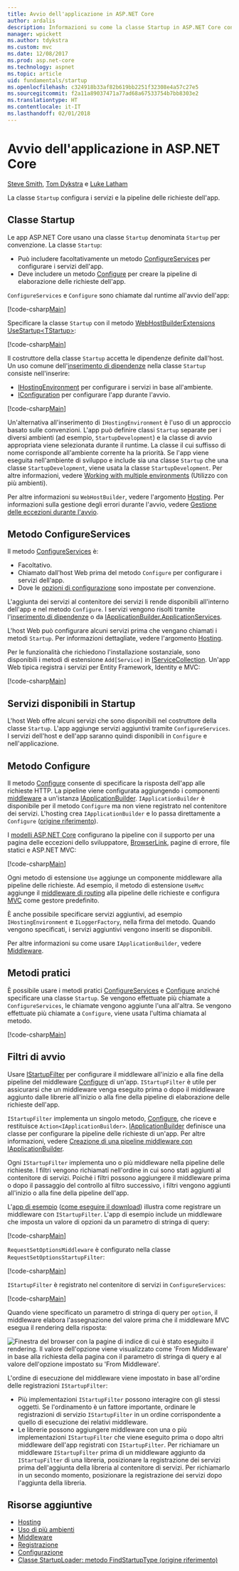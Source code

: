 ```yaml
---
title: Avvio dell'applicazione in ASP.NET Core
author: ardalis
description: Informazioni su come la classe Startup in ASP.NET Core configura i servizi e la pipeline delle richieste dell'app.
manager: wpickett
ms.author: tdykstra
ms.custom: mvc
ms.date: 12/08/2017
ms.prod: asp.net-core
ms.technology: aspnet
ms.topic: article
uid: fundamentals/startup
ms.openlocfilehash: c324918b33af82b619bb2251f32308e4a57c27e5
ms.sourcegitcommit: f2a11a89037471a77ad68a67533754b7bb8303e2
ms.translationtype: HT
ms.contentlocale: it-IT
ms.lasthandoff: 02/01/2018
---
```

# <a name="application-startup-in-aspnet-core"></a>Avvio dell'applicazione in ASP.NET Core

[Steve Smith](https://ardalis.com), [Tom Dykstra](https://github.com/tdykstra) e [Luke Latham](https://github.com/guardrex)

La classe `Startup` configura i servizi e la pipeline delle richieste dell'app.

## <a name="the-startup-class"></a>Classe Startup

Le app ASP.NET Core usano una classe `Startup` denominata `Startup` per convenzione. La classe `Startup`:

* Può includere facoltativamente un metodo [ConfigureServices](/dotnet/api/microsoft.aspnetcore.hosting.startupbase.configureservices) per configurare i servizi dell'app.
* Deve includere un metodo [Configure](/dotnet/api/microsoft.aspnetcore.hosting.startupbase.configure) per creare la pipeline di elaborazione delle richieste dell'app.

`ConfigureServices` e `Configure` sono chiamate dal runtime all'avvio dell'app:

[!code-csharp[Main](startup/snapshot_sample/Startup1.cs)]

Specificare la classe `Startup` con il metodo [WebHostBuilderExtensions](/dotnet/api/Microsoft.AspNetCore.Hosting.WebHostBuilderExtensions) [UseStartup&lt;TStartup&gt;](/dotnet/api/microsoft.aspnetcore.hosting.webhostbuilderextensions.usestartup#Microsoft_AspNetCore_Hosting_WebHostBuilderExtensions_UseStartup__1_Microsoft_AspNetCore_Hosting_IWebHostBuilder_):

[!code-csharp[Main](../common/samples/WebApplication1DotNetCore2.0App/Program.cs?name=snippet_Main&highlight=10)]

Il costruttore della classe `Startup` accetta le dipendenze definite dall'host. Un uso comune dell'[inserimento di dipendenze](xref:fundamentals/dependency-injection) nella classe `Startup` consiste nell'inserire:

* [IHostingEnvironment](/dotnet/api/Microsoft.AspNetCore.Hosting.IHostingEnvironment) per configurare i servizi in base all'ambiente.
* [IConfiguration](/dotnet/api/microsoft.extensions.configuration.iconfiguration) per configurare l'app durante l'avvio.

[!code-csharp[Main](startup/snapshot_sample/Startup2.cs)]

Un'alternativa all'inserimento di `IHostingEnvironment` è l'uso di un approccio basato sulle convenzioni. L'app può definire classi `Startup` separate per i diversi ambienti (ad esempio, `StartupDevelopment`) e la classe di avvio appropriata viene selezionata durante il runtime. La classe il cui suffisso di nome corrisponde all'ambiente corrente ha la priorità. Se l'app viene eseguita nell'ambiente di sviluppo e include sia una classe `Startup` che una classe `StartupDevelopment`, viene usata la classe `StartupDevelopment`. Per altre informazioni, vedere [Working with multiple environments](xref:fundamentals/environments#startup-conventions) (Utilizzo con più ambienti).

Per altre informazioni su `WebHostBuilder`, vedere l'argomento [Hosting](xref:fundamentals/hosting). Per informazioni sulla gestione degli errori durante l'avvio, vedere [Gestione delle eccezioni durante l'avvio](xref:fundamentals/error-handling#startup-exception-handling).

## <a name="the-configureservices-method"></a>Metodo ConfigureServices

Il metodo [ConfigureServices](/dotnet/api/microsoft.aspnetcore.hosting.startupbase.configureservices) è:

* Facoltativo.
* Chiamato dall'host Web prima del metodo `Configure` per configurare i servizi dell'app.
* Dove le [opzioni di configurazione](xref:fundamentals/configuration/index) sono impostate per convenzione.

L'aggiunta dei servizi al contenitore dei servizi li rende disponibili all'interno dell'app e nel metodo `Configure`. I servizi vengono risolti tramite l'[inserimento di dipendenze](xref:fundamentals/dependency-injection) o da [IApplicationBuilder.ApplicationServices](/dotnet/api/microsoft.aspnetcore.builder.iapplicationbuilder.applicationservices).

L'host Web può configurare alcuni servizi prima che vengano chiamati i metodi `Startup`. Per informazioni dettagliate, vedere l'argomento [Hosting](xref:fundamentals/hosting). 

Per le funzionalità che richiedono l'installazione sostanziale, sono disponibili i metodi di estensione `Add[Service]` in [IServiceCollection](/dotnet/api/Microsoft.Extensions.DependencyInjection.IServiceCollection). Un'app Web tipica registra i servizi per Entity Framework, Identity e MVC:

[!code-csharp[Main](../common/samples/WebApplication1/Startup.cs?highlight=4,7,11&start=40&end=55)]

## <a name="services-available-in-startup"></a>Servizi disponibili in Startup

L'host Web offre alcuni servizi che sono disponibili nel costruttore della classe `Startup`. L'app aggiunge servizi aggiuntivi tramite `ConfigureServices`. I servizi dell'host e dell'app saranno quindi disponibili in `Configure` e nell'applicazione.

## <a name="the-configure-method"></a>Metodo Configure

Il metodo [Configure](/dotnet/api/microsoft.aspnetcore.hosting.startupbase.configure) consente di specificare la risposta dell'app alle richieste HTTP. La pipeline viene configurata aggiungendo i componenti [middleware](xref:fundamentals/middleware/index) a un'istanza [IApplicationBuilder](/dotnet/api/microsoft.aspnetcore.builder.iapplicationbuilder). `IApplicationBuilder` è disponibile per il metodo `Configure` ma non viene registrato nel contenitore dei servizi. L'hosting crea `IApplicationBuilder` e lo passa direttamente a `Configure` ([origine riferimento](https://github.com/aspnet/Hosting/blob/release/2.0.0/src/Microsoft.AspNetCore.Hosting/Internal/WebHost.cs#L179-L192)).

I [modelli ASP.NET Core](/dotnet/core/tools/dotnet-new) configurano la pipeline con il supporto per una pagina delle eccezioni dello sviluppatore, [BrowserLink](http://vswebessentials.com/features/browserlink), pagine di errore, file statici e ASP.NET MVC:

[!code-csharp[Main](../common/samples/WebApplication1DotNetCore2.0App/Startup.cs?range=28-48&highlight=5,6,10,13,15)]

Ogni metodo di estensione `Use` aggiunge un componente middleware alla pipeline delle richieste. Ad esempio, il metodo di estensione `UseMvc` aggiunge il [middleware di routing](xref:fundamentals/routing) alla pipeline delle richieste e configura [MVC](xref:mvc/overview) come gestore predefinito.

È anche possibile specificare servizi aggiuntivi, ad esempio `IHostingEnvironment` e `ILoggerFactory`, nella firma del metodo. Quando vengono specificati, i servizi aggiuntivi vengono inseriti se disponibili.

Per altre informazioni su come usare `IApplicationBuilder`, vedere [Middleware](xref:fundamentals/middleware/index).

## <a name="convenience-methods"></a>Metodi pratici

È possibile usare i metodi pratici [ConfigureServices](/dotnet/api/microsoft.aspnetcore.hosting.iwebhostbuilder.configureservices) e [Configure](/dotnet/api/microsoft.aspnetcore.hosting.webhostbuilderextensions.configure) anziché specificare una classe `Startup`. Se vengono effettuate più chiamate a `ConfigureServices`, le chiamate vengono aggiunte l'una all'altra. Se vengono effettuate più chiamate a `Configure`, viene usata l'ultima chiamata al metodo.

[!code-csharp[Main](startup/snapshot_sample/Program.cs?highlight=18,22)]

## <a name="startup-filters"></a>Filtri di avvio

Usare [IStartupFilter](/dotnet/api/microsoft.aspnetcore.hosting.istartupfilter) per configurare il middleware all'inizio e alla fine della pipeline del middleware [Configure](#the-configure-method) di un'app. `IStartupFilter` è utile per assicurarsi che un middleware venga eseguito prima o dopo il middleware aggiunto dalle librerie all'inizio o alla fine della pipeline di elaborazione delle richieste dell'app.

`IStartupFilter` implementa un singolo metodo, [Configure](/dotnet/api/microsoft.aspnetcore.hosting.istartupfilter.configure), che riceve e restituisce `Action<IApplicationBuilder>`. [IApplicationBuilder](/dotnet/api/microsoft.aspnetcore.builder.iapplicationbuilder) definisce una classe per configurare la pipeline delle richieste di un'app. Per altre informazioni, vedere [Creazione di una pipeline middleware con IApplicationBuilder](xref:fundamentals/middleware/index#creating-a-middleware-pipeline-with-iapplicationbuilder).

Ogni `IStartupFilter` implementa uno o più middleware nella pipeline delle richieste. I filtri vengono richiamati nell'ordine in cui sono stati aggiunti al contenitore di servizi. Poiché i filtri possono aggiungere il middleware prima o dopo il passaggio del controllo al filtro successivo, i filtri vengono aggiunti all'inizio o alla fine della pipeline dell'app.

L'[app di esempio](https://github.com/aspnet/Docs/tree/master/aspnetcore/fundamentals/startup/sample/) ([come eseguire il download](xref:tutorials/index#how-to-download-a-sample)) illustra come registrare un middleware con `IStartupFilter`. L'app di esempio include un middleware che imposta un valore di opzioni da un parametro di stringa di query:

[!code-csharp[Main](startup/sample/RequestSetOptionsMiddleware.cs?name=snippet1)]

`RequestSetOptionsMiddleware` è configurato nella classe `RequestSetOptionsStartupFilter`:

[!code-csharp[Main](startup/sample/RequestSetOptionsStartupFilter.cs?name=snippet1&highlight=7)]

`IStartupFilter` è registrato nel contenitore di servizi in `ConfigureServices`:

[!code-csharp[Main](startup/sample/Startup.cs?name=snippet1&highlight=3)]

Quando viene specificato un parametro di stringa di query per `option`, il middleware elabora l'assegnazione del valore prima che il middleware MVC esegua il rendering della risposta:

![Finestra del browser con la pagine di indice di cui è stato eseguito il rendering. Il valore dell'opzione viene visualizzato come 'From Middleware' in base alla richiesta della pagina con il parametro di stringa di query e al valore dell'opzione impostato su 'From Middleware'.](startup/_static/index.png)

L'ordine di esecuzione del middleware viene impostato in base all'ordine delle registrazioni `IStartupFilter`:

* Più implementazioni `IStartupFilter` possono interagire con gli stessi oggetti. Se l'ordinamento è un fattore importante, ordinare le registrazioni di servizio `IStartupFilter` in un ordine corrispondente a quello di esecuzione dei relativi middleware.
* Le librerie possono aggiungere middleware con una o più implementazioni `IStartupFilter` che viene eseguito prima o dopo altri middleware dell'app registrati con `IStartupFilter`. Per richiamare un middleware `IStartupFilter` prima di un middleware aggiunto da `IStartupFilter` di una libreria, posizionare la registrazione dei servizi prima dell'aggiunta della libreria al contenitore di servizi. Per richiamarlo in un secondo momento, posizionare la registrazione dei servizi dopo l'aggiunta della libreria.

## <a name="additional-resources"></a>Risorse aggiuntive

* [Hosting](xref:fundamentals/hosting)
* [Uso di più ambienti](xref:fundamentals/environments)
* [Middleware](xref:fundamentals/middleware/index)
* [Registrazione](xref:fundamentals/logging/index)
* [Configurazione](xref:fundamentals/configuration/index)
* [Classe StartupLoader: metodo FindStartupType (origine riferimento)](https://github.com/aspnet/Hosting/blob/rel/2.0.0/src/Microsoft.AspNetCore.Hosting/Internal/StartupLoader.cs#L66-L116)
